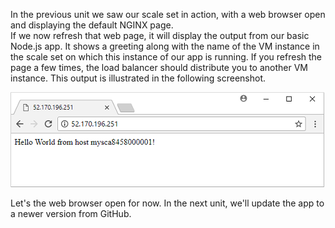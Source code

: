 
In the previous unit we saw our scale set in action, with a web browser open and displaying the default NGINX page.  
If we now refresh that web page, it will display the output from our basic Node.js app. It shows a greeting along with the name of the VM instance in the scale set on which this instance of our app is running. If you refresh the page a few times, the load balancer should distribute you to another VM instance. This output is illustrated in the following screenshot. 

![App from GitHub repo running on scale set](../../media/deploy-custom-vmss-app/running-app-vmss.png)

Let's the web browser open for now.  In the next unit, we'll update the app to a newer version from GitHub.
